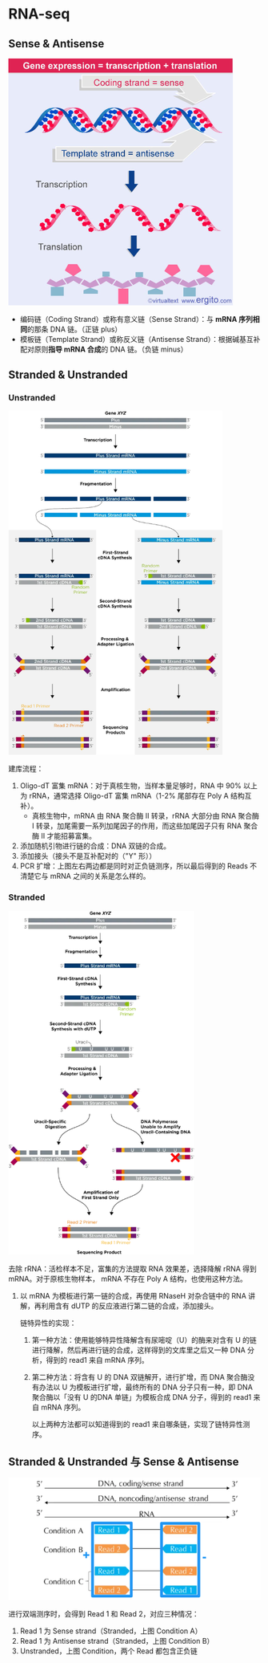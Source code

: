 # RNA-seq

## Sense & Antisense

<img src="RNA-Seq背景_img/image-20240403105138655.png" alt="image-20240403105138655" style="zoom:50%;" />

- 编码链（Coding Strand）或称有意义链（Sense Strand）：与 **mRNA 序列相同**的那条 DNA 链。（正链 plus）
- 模板链（Template Strand）或称反义链（Antisense Strand）：根据碱基互补配对原则**指导 mRNA 合成**的 DNA 链。（负链 minus）

## Stranded & Unstranded

### Unstranded

<img src="RNA-Seq背景_img/webp.webp" alt="img" style="zoom:67%;" />

建库流程：

1. Oligo-dT 富集 mRNA：对于真核生物，当样本量足够时，RNA 中 90% 以上为 rRNA，通常选择 Oligo-dT 富集 mRNA（1-2% 尾部存在 Poly A 结构互补）。
   + 真核生物中，mRNA 由 RNA 聚合酶 II 转录，rRNA 大部分由 RNA 聚合酶 I 转录，加尾需要一系列加尾因子的作用，而这些加尾因子只有 RNA 聚合酶 II 才能招募富集。
2. 添加随机引物进行链的合成：DNA 双链的合成。
3. 添加接头（接头不是互补配对的（"Y" 形））
4. PCR 扩增：上图左右两边都是同时对正负链测序，所以最后得到的 Reads 不清楚它与 mRNA 之间的关系是怎么样的。

### Stranded

<img src="RNA-Seq背景_img/webp-1712114943926-11.webp" alt="img" style="zoom:67%;" />

去除 rRNA：活检样本不足，富集的方法提取 RNA 效果差，选择降解 rRNA 得到 mRNA。对于原核生物样本， mRNA 不存在 Poly A 结构，也使用这种方法。

1. 以 mRNA 为模板进行第一链的合成，再使用 RNaseH 对杂合链中的 RNA 讲解，再利用含有 dUTP 的反应液进行第二链的合成，添加接头。

   链特异性的实现：

   1. 第一种方法：使用能够特异性降解含有尿嘧啶（U）的酶来对含有 U 的链进行降解，然后再进行链的合成，这样得到的文库里之后又一种 DNA 分析，得到的 read1 来自 mRNA 序列。

   2. 第二种方法：将含有 U 的 DNA 双链解开，进行扩增，而 DNA 聚合酶没有办法以 U 为模板进行扩增，最终所有的 DNA 分子只有一种，即 DNA 聚合酶以「没有 U 的DNA 单链」为模板合成 DNA 分子，得到的 read1 来自 mRNA 序列。

      以上两种方法都可以知道得到的 read1 来自哪条链，实现了链特异性测序。



## Stranded & Unstranded 与 Sense & Antisense

![image-20240403115034082](RNA-Seq背景_img/image-20240403115034082.png)

进行双端测序时，会得到 Read 1 和 Read 2，对应三种情况：

1. Read 1 为 Sense strand（Stranded，上图 Condition A）
2. Read 1 为 Antisense strand（Stranded，上图 Condition B）
3. Unstranded，上图 Condition，两个 Read 都包含正负链
